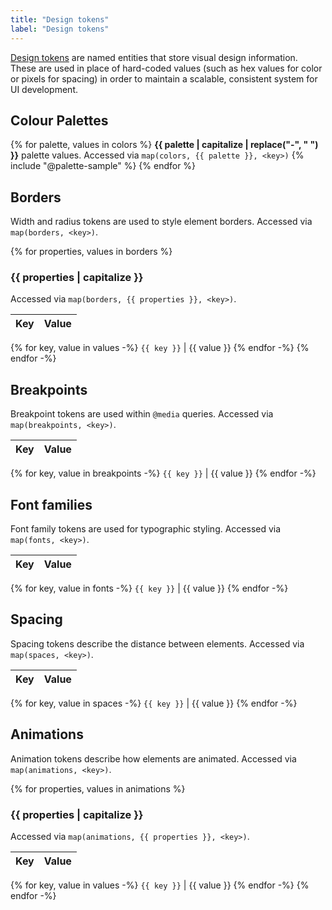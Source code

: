 ```yaml
---
title: "Design tokens"
label: "Design tokens"
---
```

[Design tokens](https://medium.com/eightshapes-llc/25dd82d58421) are named entities that store visual design information. These are used in place of hard-coded values (such as hex values for color or pixels for spacing) in order to maintain a scalable, consistent system for UI development.

## Colour Palettes
{% for palette, values in colors %}
**{{ palette | capitalize | replace("-", " ") }}** palette values. Accessed via `map(colors, {{ palette }}, <key>)`
{% include "@palette-sample" %}
{% endfor %}

## Borders
Width and radius tokens are used to style element borders. Accessed via `map(borders, <key>)`.

{% for properties, values in borders %}
### {{ properties | capitalize }}
Accessed via `map(borders, {{ properties }}, <key>)`.

Key         | Value
------------|------------
{% for key, value in values -%}
`{{ key }}` | {{ value }}
{% endfor -%}
{% endfor -%}

## Breakpoints
Breakpoint tokens are used within `@media` queries. Accessed via `map(breakpoints, <key>)`.

Key         | Value
------------|------------
{% for key, value in breakpoints -%}
`{{ key }}` | {{ value }}
{% endfor -%}

## Font families
Font family tokens are used for typographic styling. Accessed via `map(fonts, <key>)`.

Key         | Value
------------|------------
{% for key, value in fonts -%}
`{{ key }}` | <span style="font: 1.25em/1 {{ value }}">{{ value }}</span>
{% endfor -%}

## Spacing
Spacing tokens describe the distance between elements. Accessed via `map(spaces, <key>)`.

Key         | Value
------------|------------
{% for key, value in spaces -%}
`{{ key }}` | {{ value }}
{% endfor -%}

## Animations
Animation tokens describe how elements are animated. Accessed via `map(animations, <key>)`.

{% for properties, values in animations %}
### {{ properties | capitalize }}
Accessed via `map(animations, {{ properties }}, <key>)`.

Key         | Value
------------|------------
{% for key, value in values -%}
`{{ key }}` | {{ value }}
{% endfor -%}
{% endfor -%}
